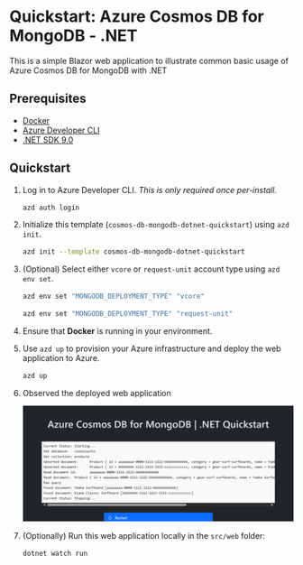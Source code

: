 <!--
---
page_type: sample
name: "Quickstart: Azure Cosmos DB for MongoDB and .NET"
description: This is a simple ASP.NET web application to illustrate common basic usage of Azure Cosmos DB for MongoDB and .NET.
urlFragment: template
languages:
- csharp
- azdeveloper
products:
- azure-cosmos-db
---
-->

# Quickstart: Azure Cosmos DB for MongoDB - .NET

This is a simple Blazor web application to illustrate common basic usage of Azure Cosmos DB for MongoDB with .NET

## Prerequisites

- [Docker](https://www.docker.com/)
- [Azure Developer CLI](https://aka.ms/azd-install)
- [.NET SDK 9.0](https://dotnet.microsoft.com/download/dotnet/9.0) 

## Quickstart

1. Log in to Azure Developer CLI. *This is only required once per-install.*

    ```bash
    azd auth login
    ```

1. Initialize this template (`cosmos-db-mongodb-dotnet-quickstart`) using `azd init`.

    ```bash
    azd init --template cosmos-db-mongodb-dotnet-quickstart
    ```

1. (Optional) Select either `vcore` or `request-unit` account type using `azd env set`.

    ```bash
    azd env set "MONGODB_DEPLOYMENT_TYPE" "vcore"
    ```

    ```bash
    azd env set "MONGODB_DEPLOYMENT_TYPE" "request-unit"
    ```

1. Ensure that **Docker** is running in your environment.

1. Use `azd up` to provision your Azure infrastructure and deploy the web application to Azure.

    ```bash
    azd up
    ```

1. Observed the deployed web application

    ![Screenshot of the deployed web application.](assets/web.png)

1. (Optionally) Run this web application locally in the `src/web` folder: 

    ```dotnetcli
    dotnet watch run
    ```
